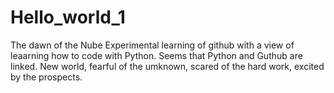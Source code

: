 # Hello_world_1
The dawn of the Nube
Experimental learning of github with a view of leaarning how to code with Python. Seems that Python and Guthub are linked.
New world, fearful of the umknown, scared of the hard work, excited by the prospects.
